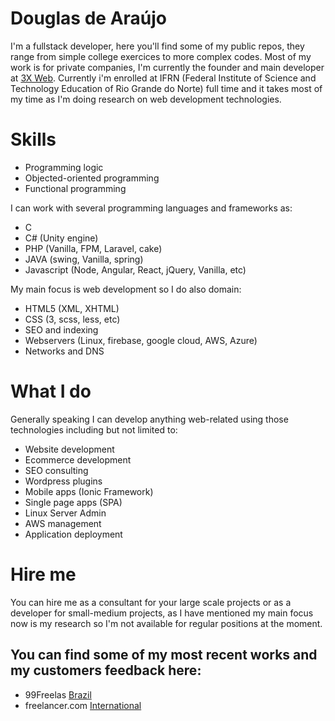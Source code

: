 # Douglas de Araújo 
I'm a fullstack developer, here you'll find some of my public repos, they range from simple college exercices to more complex codes. 
Most of my work is for private companies, I'm currently the founder and main developer at [3X Web](https://3xweb.site). 
Currently i'm enrolled at IFRN (Federal Institute of Science and Technology Education of Rio Grande do Norte) full time and it 
takes most of my time as I'm doing research on web development technologies.

# Skills
- Programming logic
- Objected-oriented programming
- Functional programming

I can work with several programming languages and frameworks as:

- C 
- C# (Unity engine)
- PHP (Vanilla, FPM, Laravel, cake)
- JAVA (swing, Vanilla, spring)
- Javascript (Node, Angular, React, jQuery, Vanilla, etc)

My main focus is web development so I do also domain:

- HTML5 (XML, XHTML)
- CSS (3, scss, less, etc)
- SEO and indexing
- Webservers (Linux, firebase, google cloud, AWS, Azure)
- Networks and DNS

# What I do
Generally speaking I can develop anything web-related using those technologies including but not limited to:

- Website development
- Ecommerce development
- SEO consulting
- Wordpress plugins
- Mobile apps (Ionic Framework)
- Single page apps (SPA)
- Linux Server Admin
- AWS management
- Application deployment


# Hire me
You can hire me as a consultant for your large scale projects or as a developer for small-medium projects, as I have mentioned my main focus now
is my research so I'm not available for regular positions at the moment.

## You can find some of my most recent works and my customers feedback here:
- 99Freelas [Brazil](https://www.99freelas.com.br/user/3x-web)
- freelancer.com [International](https://www.freelancer.com/u/douglasfullstack)
